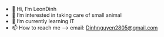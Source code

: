 - 👋 Hi, I’m LeonDinh
- 👀 I’m interested in taking care of small animal
- 🌱 I’m currently learning IT
- 📫 How to reach me --> email: Dinhnguyen2805@gmail.com
